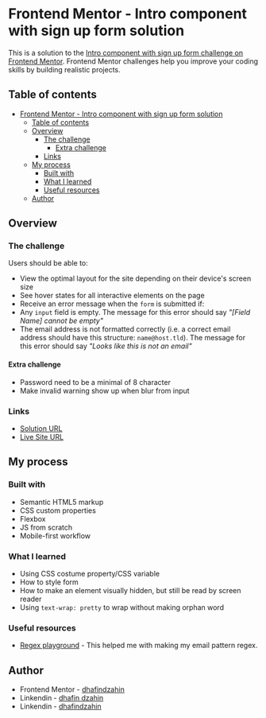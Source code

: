 # Frontend Mentor - Intro component with sign up form solution

This is a solution to the [Intro component with sign up form challenge on Frontend Mentor](https://www.frontendmentor.io/challenges/intro-component-with-signup-form-5cf91bd49edda32581d28fd1). Frontend Mentor challenges help you improve your coding skills by building realistic projects. 

## Table of contents

- [Frontend Mentor - Intro component with sign up form solution](#frontend-mentor---intro-component-with-sign-up-form-solution)
	- [Table of contents](#table-of-contents)
	- [Overview](#overview)
		- [The challenge](#the-challenge)
			- [Extra challenge](#extra-challenge)
		- [Links](#links)
	- [My process](#my-process)
		- [Built with](#built-with)
		- [What I learned](#what-i-learned)
		- [Useful resources](#useful-resources)
	- [Author](#author)

## Overview

### The challenge

Users should be able to:

- View the optimal layout for the site depending on their device's screen size
- See hover states for all interactive elements on the page
- Receive an error message when the `form` is submitted if:
- Any `input` field is empty. The message for this error should say *"[Field Name] cannot be empty"*
- The email address is not formatted correctly (i.e. a correct email address should have this structure: `name@host.tld`). The message for this error should say *"Looks like this is not an email"*

#### Extra challenge

- Password need to be a minimal of 8 character
- Make invalid warning show up when blur from input

### Links
- [Solution URL](https://www.frontendmentor.io/solutions/resposive-form-using-flexbox-IeNRcDvlFP)
- [Live Site URL](https://dhafindzahin.github.io/frontendmentor-intro-component-with-signup-form-master/)

## My process

### Built with

- Semantic HTML5 markup
- CSS custom properties
- Flexbox
- JS from scratch 
- Mobile-first workflow

### What I learned

- Using CSS costume property/CSS variable
- How to style form
- How to make an element visually hidden, but still be read by screen reader 
- Using `text-wrap: pretty` to wrap without making orphan word

### Useful resources

- [Regex playground](https://regexr.com/) - This helped me with making my email pattern regex.

## Author

- Frontend Mentor - [dhafindzahin](https://www.frontendmentor.io/profile/dhafindzahin)
- Linkendin - [dhafin dzahin](https://www.linkedin.com/in/dhafin-dzahin-30b4b1291/)
- Linkendin - [dhafindzahin](https://github.com/dhafindzahin)
